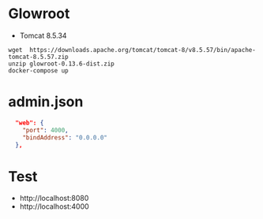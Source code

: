 # Glowroot

- Tomcat 8.5.34

```
wget  https://downloads.apache.org/tomcat/tomcat-8/v8.5.57/bin/apache-tomcat-8.5.57.zip
unzip glowroot-0.13.6-dist.zip
docker-compose up
```

# admin.json

```json
  "web": {
    "port": 4000,
    "bindAddress": "0.0.0.0"
  },
```

# Test

- http://localhost:8080
- http://localhost:4000